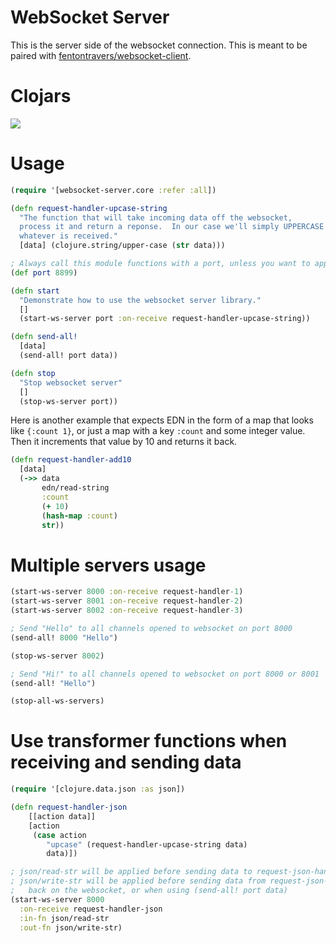 # WebSocket Server

This is the server side of the websocket connection.  This is meant to
be paired with [fentontravers/websocket-client](https://github.com/ftravers/websocket-client).

# Clojars

![](https://clojars.org/fentontravers/websocket-server/latest-version.svg)
  
# Usage

```clojure
(require '[websocket-server.core :refer :all])

(defn request-handler-upcase-string
  "The function that will take incoming data off the websocket,
  process it and return a reponse.  In our case we'll simply UPPERCASE
  whatever is received."
  [data] (clojure.string/upper-case (str data)))

; Always call this module functions with a port, unless you want to apply it to every server you opened on all ports.
(def port 8899)

(defn start
  "Demonstrate how to use the websocket server library."
  []
  (start-ws-server port :on-receive request-handler-upcase-string))

(defn send-all!
  [data]
  (send-all! port data))

(defn stop
  "Stop websocket server"
  []
  (stop-ws-server port))
```
  
Here is another example that expects EDN in the form of a map that
looks like `{:count 1}`, or just a map with a key `:count` and some
integer value.  Then it increments that value by 10 and returns it
back.

```clojure
(defn request-handler-add10 
  [data]
  (->> data
       edn/read-string
       :count
       (+ 10)
       (hash-map :count)
       str))
```

# Multiple servers usage

```clojure
(start-ws-server 8000 :on-receive request-handler-1)
(start-ws-server 8001 :on-receive request-handler-2)
(start-ws-server 8002 :on-receive request-handler-3)

; Send "Hello" to all channels opened to websocket on port 8000
(send-all! 8000 "Hello")

(stop-ws-server 8002)

; Send "Hi!" to all channels opened to websocket on port 8000 or 8001
(send-all! "Hello")

(stop-all-ws-servers)
```

# Use transformer functions when receiving and sending data

```clojure
(require '[clojure.data.json :as json])

(defn request-handler-json
    [[action data]]
    [action
     (case action
        "upcase" (request-handler-upcase-string data)
        data)])

; json/read-str will be applied before sending data to request-json-handler
; json/write-str will be applied before sending data from request-json-handler
;   back on the websocket, or when using (send-all! port data)
(start-ws-server 8000
  :on-receive request-handler-json
  :in-fn json/read-str
  :out-fn json/write-str)

```